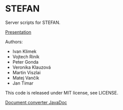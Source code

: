 # STEFAN

Server scripts for STEFAN.

[Presentation](http://cl.ly/1Q2u1t0110302l2h3a3R)

Authors:

- Ivan Klimek
- Vojtech Riník
- Peter Gonda
- Veronika Klauzová
- Martin Viszlai
- Matej Vančík
- Jan Timar

This code is released under MIT license, see LICENSE.

[Document converter JavaDoc](http://stefan.dev.cnl.sk/upload/javadoc/)